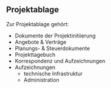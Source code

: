 ## Projektablage

Zur Projektablage gehört:
- Dokumente der Projektinitiierung
- Angebote & Verträge
- Planungs- & Steuerdokumente
- Projekttagebuch
- Korrespondenz und Aufzeichnungen
- Aufzeichnungen
  - technische Infrastruktur
  - Administration
